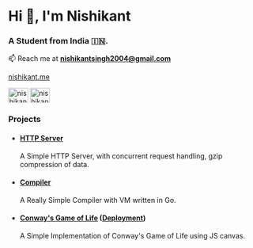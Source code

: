<h1>Hi 👋, I'm Nishikant</h1>
<h3>A Student from India 🇮🇳.</h3>

<!--
- 🔭 I’m currently working on [a](a)

- 🌱 I’m currently learning **a**

- 👯 I’m looking to collaborate on [a](a)

- 🤝 I’m looking for help with [a](a)

- 👨‍💻 All of my projects are available at [a](a)

- 📝 I regularly write articles on [a](a)

- 💬 Ask me about **a**
-->
📫 Reach me at **nishikantsingh2004@gmail.com**

[nishikant.me](https://nishikant.me)
<!--
- 📄 Know about my experiences [a](a)

- ⚡ Fun fact **a**
-->
<p align="left">
  <a href="https://www.leetcode.com/nishikantsingh" target="_blank"><img align="center" src="https://raw.githubusercontent.com/rahuldkjain/github-profile-readme-generator/master/src/images/icons/Social/leet-code.svg" alt="nishikantsingh" height="30" width="40" /></a>
  <a href="https://linkedin.com/in/nishikant-singh-65750022b" target="_blank"><img align="center" src="https://raw.githubusercontent.com/rahuldkjain/github-profile-readme-generator/master/src/images/icons/Social/linked-in-alt.svg" alt="nishikant singh" height="30" width="40" /></a>
</p>

<h3>Projects</h3>
<p>
    <ul>
      <li>
        <div>
          <h4><a href="https://github.com/NishikantS578/http_server" target="_blank">HTTP Server</a></h4>
          <p>
            A Simple HTTP Server, with concurrent request handling, gzip compression of data.
          </p>
        </div>
      </li>
      <li>
        <div>
          <h4><a href="https://github.com/NishikantS578/majorProject" target="_blank">Compiler</a></h4>
          <p>
            A Really Simple Compiler with VM written in Go.
          </p>
        </div>
      </li>
      <li>
        <div>
          <h4><a href="https://github.com/NishikantS578/Game_Of_Life" target="_blank">Conway's Game of Life</a> (<a href="https://nishikants578.github.io/Game_Of_Life/">Deployment</a>)</h4>
          <p>
            A Simple Implementation of Conway's Game of Life using JS canvas.
          </p>
        </div>
      </li>
  </ul>
</p>
